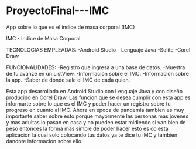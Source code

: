 # ProyectoFinal---IMC
App sobre lo que es el indice de masa corporal (IMC)

IMC - Indice de Masa Corporal

TECNOLOGIAS EMPLEADAS:
-Android Studio - Lenguaje Java
-Sqlite
-Corel Draw

FUNCIONALIDADES:
-Registro que ingresa a una base de datos.
-Muestra de tu avanze en un ListView.
-Información sobre el IMC.
-Información sobre la app.
-Saber de donde sale el IMC de cada quien.

Esta app desarrollada en Android Studio con Lenguaje Java y con diseño producido en Corel Draw.
Las funcion que se desea cumplir con esta app es informarte sobre lo que es el IMC y poder hacer
un registro sobre tu progreso en cuanto al IMC.
Ahora en epoca de pandemia tambien es muy importante saber sobre esto porque mayormente las personas 
mas jovenes y mas adultas lo pasan en casa y no pueden estar midiendo si van bien de peso entonces la 
forma mas simple de poder hacer esto es co esta aplicacion la cual solo colocando tus datos ya te dice tu IMC
y tambien dandote informacion sobre ello.
